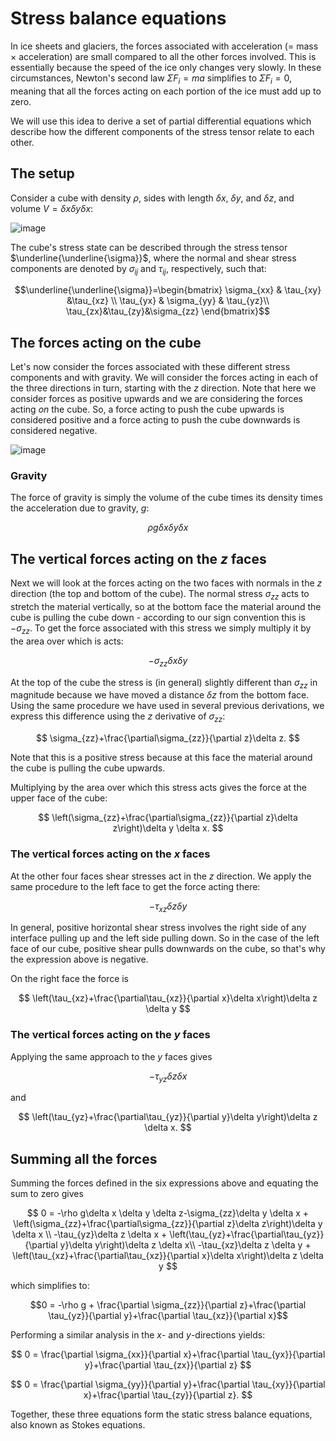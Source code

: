 # Stress balance equations
In ice sheets and glaciers, the forces associated with acceleration (= mass $\times$ acceleration) are small compared to all the other forces involved. This is essentially because the speed of the ice only changes very slowly. In these circumstances, Newton's second law $\Sigma F_i=ma$ simplifies to $\Sigma F_i = 0$, meaning that all the forces acting on each portion of the ice must add up to zero.

We will use this idea to derive a set of partial differential equations which describe how the different components of the stress tensor relate to each other. 

## The setup

Consider a cube with density $\rho$, sides with length $\delta x$, $\delta y$, and $\delta z$, and volume $V = \delta x \delta y \delta x$:

![image](https://user-images.githubusercontent.com/33917430/201834366-79cc03de-220d-4775-b9be-eb4973d6af16.png)

The cube's stress state can be described through the stress tensor $\underline{\underline{\sigma}}$, where the normal and shear stress components are denoted by $\sigma_{ij}$ and $\tau_{ij}$, respectively, such that: 

$$\underline{\underline{\sigma}}=\begin{bmatrix}
   \sigma_{xx} & \tau_{xy} &\tau_{xz} \\
   \tau_{yx} & \sigma_{yy} & \tau_{yz}\\
   \tau_{zx}&\tau_{zy}&\sigma_{zz}
\end{bmatrix}$$

## The forces acting on the cube

Let's now consider the forces associated with these different stress components and with gravity. We will consider the forces acting in each of the three directions in turn, starting with the $z$ direction. Note that here we consider forces as positive upwards and we are considering the forces acting *on* the cube. So, a force acting to push the cube upwards is considered positive and a force acting to push the cube downwards is considered negative.  

![image](https://user-images.githubusercontent.com/33917430/201834410-3954ce95-2b78-44d5-a583-6573990e96b8.png)


### Gravity

The force of gravity is simply the volume of the cube times its density times the acceleration due to gravity, $g$:

$$
\rho g \delta x \delta y \delta x
$$

## The vertical forces acting on the $z$ faces
Next we will look at the forces acting on the two faces with normals in the $z$ direction (the top and bottom of the cube). The normal stress $\sigma_{zz}$  acts to stretch the material vertically, so at the bottom face the material around the cube is pulling the cube down - according to our sign convention this is $-\sigma_{zz}$. To get the force associated with this stress we simply multiply it by the area over which is acts:  

$$
-\sigma_{zz} \delta x \delta y
$$

At the top of the cube the stress is (in general) slightly different than $\sigma_{zz}$ in magnitude because we have moved a distance $\delta z$ from the bottom face. Using the same procedure we have used in several previous derivations, we express this difference using the $z$ derivative of $\sigma_{zz}$:

$$
\sigma_{zz}+\frac{\partial\sigma_{zz}}{\partial z}\delta z.
$$

Note that this is a positive stress because at this face the material around the cube is pulling the cube upwards.

Multiplying by the area over which this stress acts gives the force at the upper face of the cube:

$$
\left(\sigma_{zz}+\frac{\partial\sigma_{zz}}{\partial z}\delta z\right)\delta y \delta x.
$$

### The vertical forces acting on the $x$ faces
At the other four faces shear stresses act in the $z$ direction. We apply the same procedure to the left face to get the force acting there:

$$
-\tau_{xz}\delta z \delta y
$$

In general, positive horizontal shear stress involves the right side of any interface pulling up and the left side pulling down. So in the case of the left face of our cube, positive shear pulls downwards on the cube, so that's why the expression above is negative. 

On the right face the force is 

$$
\left(\tau_{xz}+\frac{\partial\tau_{xz}}{\partial x}\delta x\right)\delta z \delta y
$$

### The vertical forces acting on the  $y$ faces
Applying the same approach to the $y$ faces gives

$$
-\tau_{yz}\delta z \delta x
$$

and

$$
\left(\tau_{yz}+\frac{\partial\tau_{yz}}{\partial y}\delta y\right)\delta z \delta x.
$$

## Summing all the forces
Summing the forces defined in the six expressions above and equating the sum to zero gives


$$
0 = -\rho g\delta x \delta y \delta z-\sigma_{zz}\delta y \delta x + \left(\sigma_{zz}+\frac{\partial\sigma_{zz}}{\partial z}\delta z\right)\delta y \delta x \\
-\tau_{yz}\delta z \delta x + \left(\tau_{yz}+\frac{\partial\tau_{yz}}{\partial y}\delta y\right)\delta z \delta x\\
-\tau_{xz}\delta z \delta y + \left(\tau_{xz}+\frac{\partial\tau_{xz}}{\partial x}\delta x\right)\delta z \delta y
$$

which simplifies to:

$$0 = -\rho g + \frac{\partial \sigma_{zz}}{\partial z}+\frac{\partial \tau_{yz}}{\partial y}+\frac{\partial \tau_{xz}}{\partial x}$$

Performing a similar analysis in the $x$- and $y$-directions yields:

$$
0 =  \frac{\partial \sigma_{xx}}{\partial x}+\frac{\partial \tau_{yx}}{\partial y}+\frac{\partial \tau_{zx}}{\partial z}
$$

$$
0 = \frac{\partial \sigma_{yy}}{\partial y}+\frac{\partial \tau_{xy}}{\partial x}+\frac{\partial \tau_{zy}}{\partial z}.
$$

Together, these three equations form the static stress balance equations, also known as Stokes equations.




